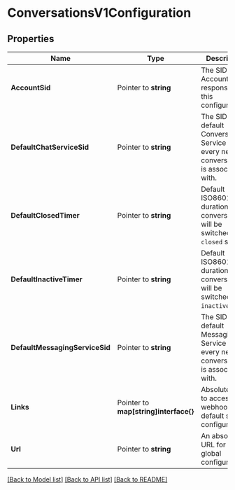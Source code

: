 # ConversationsV1Configuration

## Properties
Name | Type | Description | Notes
------------ | ------------- | ------------- | -------------
**AccountSid** | Pointer to **string** | The SID of the Account responsible for this configuration. |
**DefaultChatServiceSid** | Pointer to **string** | The SID of the default Conversation Service that every new conversation is associated with. |
**DefaultClosedTimer** | Pointer to **string** | Default ISO8601 duration when conversation will be switched to `closed` state. |
**DefaultInactiveTimer** | Pointer to **string** | Default ISO8601 duration when conversation will be switched to `inactive` state. |
**DefaultMessagingServiceSid** | Pointer to **string** | The SID of the default Messaging Service that every new conversation is associated with. |
**Links** | Pointer to **map[string]interface{}** | Absolute URLs to access the webhook and default service configurations. |
**Url** | Pointer to **string** | An absolute URL for this global configuration. |

[[Back to Model list]](../README.md#documentation-for-models) [[Back to API list]](../README.md#documentation-for-api-endpoints) [[Back to README]](../README.md)


